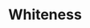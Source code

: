 ---
title: "Whiteness"
slug: "whiteness"
definition: |
  Ensemble des significations sociales, culturelles et politiques associées au fait d’être blanc. Fonctionne comme un référentiel implicite de la citoyenneté, de la normalité et du mérite, particulièrement chez les Blancs fortement identifiés à leur groupe.
historicalContext: |
  Inscrite juridiquement dès le Naturalization Act de 1790, la blanchité devient au XIXᵉ siècle un critère d’américanité. Les whiteness studies (Roediger, Lipsitz, Frankenberg) ont analysé cette position dominante comme invisible. Jardina démontre que la blancheur agit aujourd’hui comme une idéologie structurante et mobilisatrice.
books:
  - white-identity-politics
---